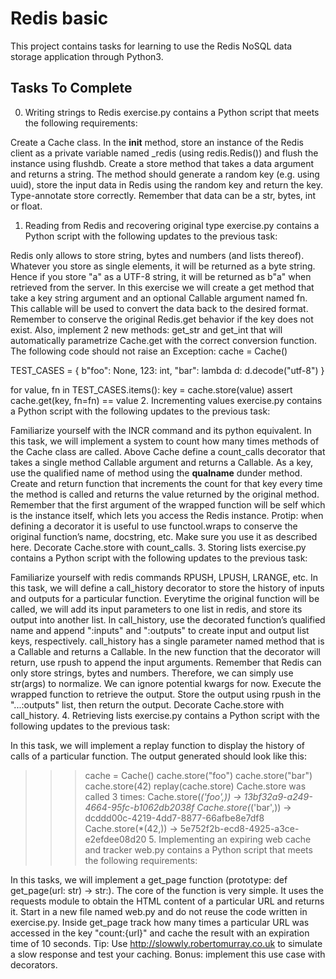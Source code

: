 # Redis basic

This project contains tasks for learning to use the Redis NoSQL data storage application through Python3.

## Tasks To Complete

0.  Writing strings to Redis
    exercise.py contains a Python script that meets the following requirements:

Create a Cache class. In the **init** method, store an instance of the Redis client as a private variable named \_redis (using redis.Redis()) and flush the instance using flushdb.
Create a store method that takes a data argument and returns a string. The method should generate a random key (e.g. using uuid), store the input data in Redis using the random key and return the key.
Type-annotate store correctly. Remember that data can be a str, bytes, int or float.

1.  Reading from Redis and recovering original type
    exercise.py contains a Python script with the following updates to the previous task:

Redis only allows to store string, bytes and numbers (and lists thereof). Whatever you store as single elements, it will be returned as a byte string. Hence if you store "a" as a UTF-8 string, it will be returned as b"a" when retrieved from the server.
In this exercise we will create a get method that take a key string argument and an optional Callable argument named fn. This callable will be used to convert the data back to the desired format.
Remember to conserve the original Redis.get behavior if the key does not exist.
Also, implement 2 new methods: get_str and get_int that will automatically parametrize Cache.get with the correct conversion function.
The following code should not raise an Exception:
cache = Cache()

TEST_CASES = {
b"foo": None,
123: int,
"bar": lambda d: d.decode("utf-8")
}

for value, fn in TEST_CASES.items():
key = cache.store(value)
assert cache.get(key, fn=fn) == value 2. Incrementing values
exercise.py contains a Python script with the following updates to the previous task:

Familiarize yourself with the INCR command and its python equivalent.
In this task, we will implement a system to count how many times methods of the Cache class are called.
Above Cache define a count_calls decorator that takes a single method Callable argument and returns a Callable.
As a key, use the qualified name of method using the **qualname** dunder method.
Create and return function that increments the count for that key every time the method is called and returns the value returned by the original method.
Remember that the first argument of the wrapped function will be self which is the instance itself, which lets you access the Redis instance.
Protip: when defining a decorator it is useful to use functool.wraps to conserve the original function’s name, docstring, etc. Make sure you use it as described here.
Decorate Cache.store with count_calls. 3. Storing lists
exercise.py contains a Python script with the following updates to the previous task:

Familiarize yourself with redis commands RPUSH, LPUSH, LRANGE, etc.
In this task, we will define a call_history decorator to store the history of inputs and outputs for a particular function.
Everytime the original function will be called, we will add its input parameters to one list in redis, and store its output into another list.
In call_history, use the decorated function’s qualified name and append ":inputs" and ":outputs" to create input and output list keys, respectively.
call_history has a single parameter named method that is a Callable and returns a Callable.
In the new function that the decorator will return, use rpush to append the input arguments. Remember that Redis can only store strings, bytes and numbers. Therefore, we can simply use str(args) to normalize. We can ignore potential kwargs for now.
Execute the wrapped function to retrieve the output. Store the output using rpush in the "...:outputs" list, then return the output.
Decorate Cache.store with call_history. 4. Retrieving lists
exercise.py contains a Python script with the following updates to the previous task:

In this task, we will implement a replay function to display the history of calls of a particular function.
The output generated should look like this:

> > > cache = Cache()
> > > cache.store("foo")
> > > cache.store("bar")
> > > cache.store(42)
> > > replay(cache.store)
> > > Cache.store was called 3 times:
> > > Cache.store(_('foo',)) -> 13bf32a9-a249-4664-95fc-b1062db2038f
> > > Cache.store(_('bar',)) -> dcddd00c-4219-4dd7-8877-66afbe8e7df8
> > > Cache.store(\*(42,)) -> 5e752f2b-ecd8-4925-a3ce-e2efdee08d20 5. Implementing an expiring web cache and tracker
> > > web.py contains a Python script that meets the following requirements:

In this tasks, we will implement a get_page function (prototype: def get_page(url: str) -> str:). The core of the function is very simple. It uses the requests module to obtain the HTML content of a particular URL and returns it.
Start in a new file named web.py and do not reuse the code written in exercise.py.
Inside get_page track how many times a particular URL was accessed in the key "count:{url}" and cache the result with an expiration time of 10 seconds.
Tip: Use http://slowwly.robertomurray.co.uk to simulate a slow response and test your caching.
Bonus: implement this use case with decorators.
